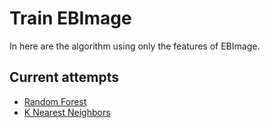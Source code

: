 # Train EBImage

In here are the algorithm using only the features of EBImage.

## Current attempts

- [Random Forest](1.random_forest/README.md)
- [K Nearest Neighbors](2.knn/README.md)
